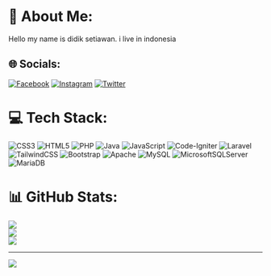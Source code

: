 # 💫 About Me:
Hello my name is didik setiawan. i live in indonesia


## 🌐 Socials:
[![Facebook](https://img.shields.io/badge/Facebook-%231877F2.svg?logo=Facebook&logoColor=white)](https://facebook.com/didik_setyaone0) [![Instagram](https://img.shields.io/badge/Instagram-%23E4405F.svg?logo=Instagram&logoColor=white)](https://instagram.com/ddk_stywn) [![Twitter](https://img.shields.io/badge/Twitter-%231DA1F2.svg?logo=Twitter&logoColor=white)](https://twitter.com/Zero_clho) 

# 💻 Tech Stack:
![CSS3](https://img.shields.io/badge/css3-%231572B6.svg?style=for-the-badge&logo=css3&logoColor=white) ![HTML5](https://img.shields.io/badge/html5-%23E34F26.svg?style=for-the-badge&logo=html5&logoColor=white) ![PHP](https://img.shields.io/badge/php-%23777BB4.svg?style=for-the-badge&logo=php&logoColor=white) ![Java](https://img.shields.io/badge/java-%23ED8B00.svg?style=for-the-badge&logo=java&logoColor=white) ![JavaScript](https://img.shields.io/badge/javascript-%23323330.svg?style=for-the-badge&logo=javascript&logoColor=%23F7DF1E) ![Code-Igniter](https://img.shields.io/badge/CodeIgniter-%23EF4223.svg?style=for-the-badge&logo=codeIgniter&logoColor=white) ![Laravel](https://img.shields.io/badge/laravel-%23FF2D20.svg?style=for-the-badge&logo=laravel&logoColor=white) ![TailwindCSS](https://img.shields.io/badge/tailwindcss-%2338B2AC.svg?style=for-the-badge&logo=tailwind-css&logoColor=white) ![Bootstrap](https://img.shields.io/badge/bootstrap-%23563D7C.svg?style=for-the-badge&logo=bootstrap&logoColor=white) ![Apache](https://img.shields.io/badge/apache-%23D42029.svg?style=for-the-badge&logo=apache&logoColor=white) ![MySQL](https://img.shields.io/badge/mysql-%2300f.svg?style=for-the-badge&logo=mysql&logoColor=white) ![MicrosoftSQLServer](https://img.shields.io/badge/Microsoft%20SQL%20Sever-CC2927?style=for-the-badge&logo=microsoft%20sql%20server&logoColor=white) ![MariaDB](https://img.shields.io/badge/MariaDB-003545?style=for-the-badge&logo=mariadb&logoColor=white)
# 📊 GitHub Stats:
![](https://github-readme-stats.vercel.app/api?username=didik-setiawan&theme=tokyonight&hide_border=true&include_all_commits=false&count_private=false)<br/>
![](https://github-readme-streak-stats.herokuapp.com/?user=didik-setiawan&theme=tokyonight&hide_border=true)<br/>
![](https://github-readme-stats.vercel.app/api/top-langs/?username=didik-setiawan&theme=tokyonight&hide_border=true&include_all_commits=false&count_private=false&layout=compact)

---
[![](https://visitcount.itsvg.in/api?id=didik-setiawan&icon=0&color=0)](https://visitcount.itsvg.in)

<!-- Proudly created with GPRM ( https://gprm.itsvg.in ) -->
